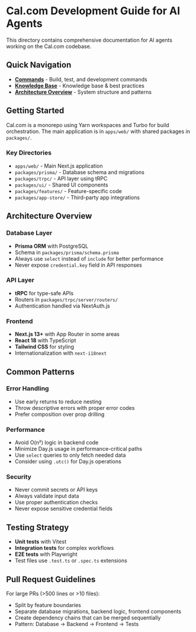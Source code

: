 # Cal.com Development Guide for AI Agents

This directory contains comprehensive documentation for AI agents working on the Cal.com codebase.

## Quick Navigation

- **[Commands](commands.md)** - Build, test, and development commands
- **[Knowledge Base](knowledge-base.md)** - Knowledge base & best practices
- **[Architecture Overview](#architecture-overview)** - System structure and patterns

## Getting Started

Cal.com is a monorepo using Yarn workspaces and Turbo for build orchestration. The main application is in `apps/web/` with shared packages in `packages/`.

### Key Directories

- `apps/web/` - Main Next.js application
- `packages/prisma/` - Database schema and migrations
- `packages/trpc/` - API layer using tRPC
- `packages/ui/` - Shared UI components
- `packages/features/` - Feature-specific code
- `packages/app-store/` - Third-party app integrations

## Architecture Overview

### Database Layer

- **Prisma ORM** with PostgreSQL
- Schema in `packages/prisma/schema.prisma`
- Always use `select` instead of `include` for better performance
- Never expose `credential.key` field in API responses

### API Layer

- **tRPC** for type-safe APIs
- Routers in `packages/trpc/server/routers/`
- Authentication handled via NextAuth.js

### Frontend

- **Next.js 13+** with App Router in some areas
- **React 18** with TypeScript
- **Tailwind CSS** for styling
- Internationalization with `next-i18next`

## Common Patterns

### Error Handling

- Use early returns to reduce nesting
- Throw descriptive errors with proper error codes
- Prefer composition over prop drilling

### Performance

- Avoid O(n²) logic in backend code
- Minimize Day.js usage in performance-critical paths
- Use `select` queries to only fetch needed data
- Consider using `.utc()` for Day.js operations

### Security

- Never commit secrets or API keys
- Always validate input data
- Use proper authentication checks
- Never expose sensitive credential fields

## Testing Strategy

- **Unit tests** with Vitest
- **Integration tests** for complex workflows
- **E2E tests** with Playwright
- Test files use `.test.ts` or `.spec.ts` extensions

## Pull Request Guidelines

For large PRs (>500 lines or >10 files):

- Split by feature boundaries
- Separate database migrations, backend logic, frontend components
- Create dependency chains that can be merged sequentially
- Pattern: Database → Backend → Frontend → Tests
